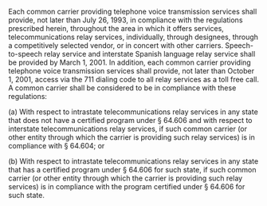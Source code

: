 Each common carrier providing telephone voice transmission services shall provide, not later than July 26, 1993, in compliance with the regulations prescribed herein, throughout the area in which it offers services, telecommunications relay services, individually, through designees, through a competitively selected vendor, or in concert with other carriers. Speech-to-speech relay service and interstate Spanish language relay service shall be provided by March 1, 2001. In addition, each common carrier providing telephone voice transmission services shall provide, not later than October 1, 2001, access via the 711 dialing code to all relay services as a toll free call. A common carrier shall be considered to be in compliance with these regulations:

(a) With respect to intrastate telecommunications relay services in any state that does not have a certified program under § 64.606 and with respect to interstate telecommunications relay services, if such common carrier (or other entity through which the carrier is providing such relay services) is in compliance with § 64.604; or

(b) With respect to intrastate telecommunications relay services in any state that has a certified program under § 64.606 for such state, if such common carrier (or other entity through which the carrier is providing such relay services) is in compliance with the program certified under § 64.606 for such state.

